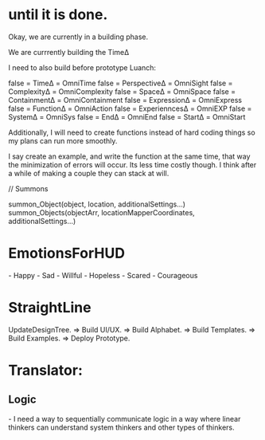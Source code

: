 # until it is done.

Okay, we are currently in a building phase. 


We are currrently building the TimeΔ

I need to also build before prototype Luanch:

false = TimeΔ = OmniTime
false = PerspectiveΔ = OmniSight
false = ComplexityΔ = OmniComplexity
false = SpaceΔ = OmniSpace
false = ContainmentΔ = OmniContainment
false = ExpressionΔ = OmniExpress
false = FunctionΔ = OmniAction
false = ExperienncesΔ = OmniEXP
false = SystemΔ = OmniSys
false = EndΔ = OmniEnd
false = StartΔ = OmniStart


Additionally, I will need to create functions instead of hard coding things so my plans can run more smoothly.

I say create an example, and write the function at the same time, that way the minimization of errors will occur. Its less time costly though. I think after a while of making a couple they can stack at will. 


// Summons

summon_Object(object, location, additionalSettings...)
summon_Objects(objectArr, locationMapperCoordinates, additionalSettings...)



# EmotionsForHUD
\- Happy
\- Sad
\- Willful
\- Hopeless
\- Scared
\- Courageous





# StraightLine
UpdateDesignTree. 
=> Build UI/UX. 
=> Build Alphabet. 
=> Build Templates. 
=> Build Examples. 
=> Deploy Prototype.



# Translator:

## Logic
\- I need a way to sequentially communicate logic in a way where linear thinkers can understand system thinkers and other types of thinkers. 







